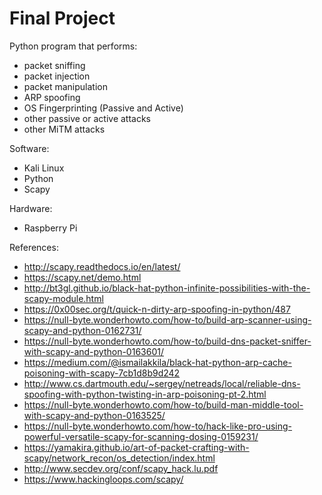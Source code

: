 # Final Project

Python program that performs:
- packet sniffing
- packet injection
- packet manipulation
- ARP spoofing
- OS Fingerprinting (Passive and Active)
- other passive or active attacks
- other MiTM attacks

Software:
- Kali Linux
- Python
- Scapy

Hardware:
- Raspberry Pi

References:
- http://scapy.readthedocs.io/en/latest/
- https://scapy.net/demo.html
- http://bt3gl.github.io/black-hat-python-infinite-possibilities-with-the-scapy-module.html
- https://0x00sec.org/t/quick-n-dirty-arp-spoofing-in-python/487
- https://null-byte.wonderhowto.com/how-to/build-arp-scanner-using-scapy-and-python-0162731/
- https://null-byte.wonderhowto.com/how-to/build-dns-packet-sniffer-with-scapy-and-python-0163601/
- https://medium.com/@ismailakkila/black-hat-python-arp-cache-poisoning-with-scapy-7cb1d8b9d242
- http://www.cs.dartmouth.edu/~sergey/netreads/local/reliable-dns-spoofing-with-python-twisting-in-arp-poisoning-pt-2.html
- https://null-byte.wonderhowto.com/how-to/build-man-middle-tool-with-scapy-and-python-0163525/
- https://null-byte.wonderhowto.com/how-to/hack-like-pro-using-powerful-versatile-scapy-for-scanning-dosing-0159231/
- https://yamakira.github.io/art-of-packet-crafting-with-scapy/network_recon/os_detection/index.html
- http://www.secdev.org/conf/scapy_hack.lu.pdf
- https://www.hackingloops.com/scapy/